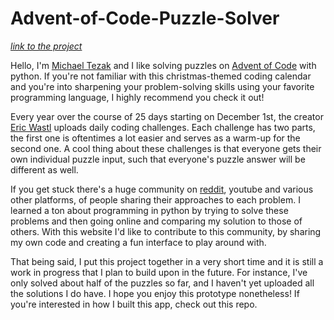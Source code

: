 # Advent-of-Code-Puzzle-Solver

*[link to the project](https://aoc-puzzle-solver.streamlit.app/)*

Hello, I'm [Michael Tezak](https://mgtezak.github.io) and I like solving puzzles on [Advent of Code](https://adventofcode.com) with python.
If you're not familiar with this christmas-themed coding calendar and you're into sharpening your problem-solving skills 
using your favorite programming language, I highly recommend you check it out!

Every year over the course of 25 days starting on December 1st, the creator [Eric Wastl](http://was.tl/) uploads daily coding challenges.
Each challenge has two parts, the first one is oftentimes a lot easier and serves as a warm-up for the second one. 
A cool thing about these challenges is that everyone gets their own individual puzzle input, such that everyone's puzzle answer 
will be different as well. 

If you get stuck there's a huge community on [reddit](https://www.reddit.com/r/adventofcode/), 
youtube and various other platforms, of people sharing their approaches to each problem.
I learned a ton about programming in python by trying to solve these problems and then going online and comparing my solution to those of others.
With this website I'd like to contribute to this community, by sharing my own code and creating a fun interface to play around with.

That being said, I put this project together in a very short time and it is still a work in progress that I plan to build upon 
in the future. For instance, I've only solved about half of the puzzles so far, and I haven't yet uploaded all the solutions I do have. 
I hope you enjoy this prototype nonetheless! If you're interested in how I built this app, check out this repo.
